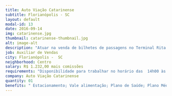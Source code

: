 ```yaml
---
title: Auto Viação Catarinense
subtitle: Florianópolis - SC
layout: default
modal-id: 13
date: 2016-09-14
img: catarinense.jpg
thumbnail: catarinense-thumbnail.jpg
alt: image-alt
description: "Atuar na venda de bilhetes de passagens no Terminal Rita Maria - Florianópolis."
job: Auxiliar de Vendas
city: Florianópolis -  SC
neighborhood: Centro
salary: R$ 1.232,00 mais comissões
requirements: "Disponibilidade para trabalhar no horário das  14h00 às 22h00"
company: Auto Viação Catarinense
quantity: 01
benefits: "	Estacionamento; Vale alimentação; Plano de Saúde; Plano Médico; PPR/PL"
---
```

